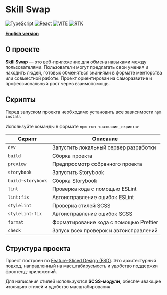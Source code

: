 # Skill Swap

[![TypeScript](https://img.shields.io/badge/TypeScript-5-blue?style=flat&logo=typescript&logoColor=white)](https://www.typescriptlang.org/)
[![React](https://img.shields.io/badge/React-19-blue?style=flat&logo=react&logoColor=white)](https://react.dev/)
[![VITE](https://img.shields.io/badge/Vite-7-yellow?style=flat&logo=vite&logoColor=white)](https://vite.dev/)
[![RTK](https://img.shields.io/badge/ReduxToolkit-2-purple?style=flat&logo=redux&logoColor=white)](https://redux-toolkit.js.org/)

**[English version](./README.md)**

## О проекте

**Skill Swap** — это веб-приложение для обмена навыками между пользователями. Пользователи могут предлагать свои умения и находить людей, готовых обменяться знаниями в формате менторства или совместной работы. Проект ориентирован на саморазвитие и профессиональный рост через взаимопомощь.

## Скрипты

Перед запуском проекта необходимо установить все зависимости `npm install`

Используйте команды в формате `npm run <название_скрипта>`

| Скрипт            | Описание                               |
| ----------------- | -------------------------------------- |
| `dev`             | Запустить локальный сервер разработки  |
| `build`           | Сборка проекта                         |
| `preview`         | Предпросмотр собранного проекта        |
| `storybook`       | Запустить Storybook                    |
| `build-storybook` | Сборка Storybook                       |
| `lint`            | Проверка кода с помощью ESLint         |
| `lint:fix`        | Автоисправление ошибок ESLint          |
| `stylelint`       | Проверка стилей SCSS                   |
| `stylelint:fix`   | Автоисправление ошибок SCSS            |
| `format`          | Форматирование кода с помощью Prettier |
| `check`           | Запуск всех проверок и автоисправлений |

## Структура проекта

Проект построен по [Feature-Sliced Design (FSD)](https://feature-sliced.design/ru). Это архитектурный подход, направленный на масштабируемость и удобство поддержки фронтенд-приложений.

Для написания стилей используются **SCSS-модули**, обеспечивающие изоляцию стилей и удобство масштабирования.
